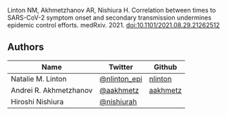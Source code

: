 Linton NM, Akhmetzhanov AR, Nishiura H. Correlation between times to SARS-CoV-2 symptom onset and secondary transmission undermines epidemic control efforts. medRxiv. 2021. [doi:10.1101/2021.08.29.21262512](https://www.medrxiv.org/content/10.1101/2021.08.29.21262512v1)

## Authors
Name|Twitter|Github|
---|---|---|
Natalie M. Linton|[@nlinton_epi](https://twitter.com/nlinton_epi)|[nlinton](https://github.com/nlinton/)
Andrei R. Akhmetzhanov|[@aakhmetz](https://twitter.com/aakhmetz)|[aakhmetz](https://github.com/aakhmetz/)
Hiroshi Nishiura|[@nishiurah](https://twitter.com/nishiurah/)||
